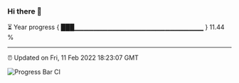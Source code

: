 ### Hi there 👋

⏳ Year progress { ███▁▁▁▁▁▁▁▁▁▁▁▁▁▁▁▁▁▁▁▁▁▁▁▁▁▁▁ } 11.44 %

---

⏰ Updated on Fri, 11 Feb 2022 18:23:07 GMT

![Progress Bar CI](https://github.com/ZhaoGui/ZhaoGui/workflows/Progress%20Bar%20CI/badge.svg)
